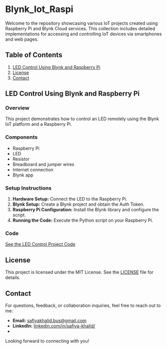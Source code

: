 # Blynk_Iot_Raspi
Welcome to the repository showcasing various IoT projects created using Raspberry Pi and Blynk Cloud services. This collection includes detailed implementations for accessing and controlling IoT devices via smartphones and web pages.

## Table of Contents

1. [LED Control Using Blynk and Raspberry Pi](#led-control-using-blynk-and-raspberry-pi)
2. [License](#license)
3. [Contact](#contact)

## LED Control Using Blynk and Raspberry Pi

### Overview
This project demonstrates how to control an LED remotely using the Blynk IoT platform and a Raspberry Pi.

### Components
- Raspberry Pi
- LED
- Resistor
- Breadboard and jumper wires
- Internet connection
- Blynk app

### Setup Instructions
1. **Hardware Setup:** Connect the LED to the Raspberry Pi.
2. **Blynk Setup:** Create a Blynk project and obtain the Auth Token.
3. **Raspberry Pi Configuration:** Install the Blynk library and configure the script.
4. **Running the Code:** Execute the Python script on your Raspberry Pi.

### Code
[See the LED Control Project Code](./led_control/README.md)

## License

This project is licensed under the MIT License. See the [LICENSE](LICENSE) file for details.

## Contact

For questions, feedback, or collaboration inquiries, feel free to reach out to me:

- **Email:** [safiyakhalid.bus@gmail.com](mailto:safiyakhalid.bus@gmail.com)
- **LinkedIn:** [linkedin.com/in/safiya-khalid/](https://www.linkedin.com/in/safiya-khalid/)
- 
Looking forward to connecting with you!







